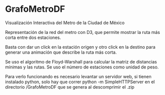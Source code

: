 # GrafoMetroDF
Visualización Interactiva del Metro de la Ciudad de México

Representación de la red del metro con D3, que permite mostrar la ruta más corta entre dos estaciones.

Basta con dar un click en la estación origen y otro click en la destino para generar una animación que describe la ruta más corta.

Se uso el algoritmo de Floyd-Warshall para calcular la matriz de distancias mínimas y las rutas. Se uso el número de estaciones como unidad de peso.

Para verlo funcionando es necesario levantar un servidor web, si tienen instalado python, solo hay que correr
python -m SimpleHTTPServer en el directorio /GrafoMetroDF que se genera al descomprimir el .zip
